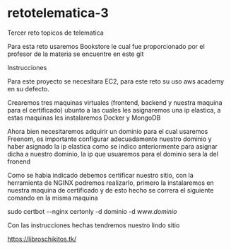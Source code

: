 # retotelematica-3

Tercer reto topicos de telematica

Para esta reto usaremos Bookstore le cual fue proporcionado por el profesor de la materia se encuentre en este git

Instrucciones

Para este proyecto se necesitara EC2, para este reto su uso aws academy en su defecto.

Crearemos tres maquinas virtuales (frontend, backend y nuestra maquina para el certificado) ubunto a las cuales les asignaremos una ip elastica, a estas maquinas les instalaremos Docker y MongoDB

Ahora bien necesitaremos adquirir un dominio para el cual usaremos Freenom, es importante configurar adecuadamente nuestro dominio y haber asignado la ip elastica como se indico anteriormente para asignar dicha a nuestro dominio, la ip que usuaremos para el dominio sera la del fronend

Como se habia indicado debemos certificar nuestro sitio, con la herramienta de NGINX podremos realizarlo, primero la instalaremos en nuestra maquina de certificado y de esto hecho se correra el siguiente comando en la misma maquina

sudo certbot --nginx certonly -d dominio -d www.*dominio*

Con las instrucciones hechas tendremos nuestro lindo sitio

https://libroschikitos.tk/
